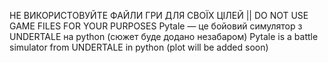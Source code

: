 НЕ ВИКОРИСТОВУЙТЕ ФАЙЛИ ГРИ ДЛЯ СВОЇХ ЦІЛЕЙ || DO NOT USE GAME FILES FOR YOUR PURPOSES
Pytale — це бойовий симулятор з UNDERTALE на python (сюжет буде додано незабаром)
Pytale is a battle simulator from UNDERTALE in python (plot will be added soon)
